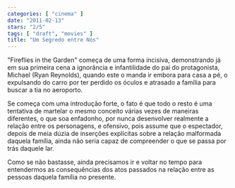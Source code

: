 ```yaml
---
categories: [ "cinema" ]
date: "2011-02-13"
stars: "2/5"
tags: [ "draft", "movies" ]
title: "Um Segredo entre Nós"
---
```

"Fireflies in the Garden" começa de uma forma incisiva, demonstrando já
em sua primeira cena a ignorância e infantilidade do pai do protagonista,
Michael (Ryan Reynolds), quando este o manda ir embora para casa a pé,
o expulsando do carro por ter perdido os óculos e atrasado a família
para buscar a tia no aeroporto.

Se começa com uma introdução forte, o fato é que todo o resto é
uma tentativa de martelar o mesmo conceito várias vezes de maneiras
diferentes, o que soa enfadonho, por nunca desenvolver realmente a
relação entre os personagens, e ofensivo, pois assume que o espectador,
depois de meia dúzia de inserções explícitas sobre a relação
malformada daquela família, ainda não seria capaz de compreender o
que se passa por trás daquele lar.

Como se não bastasse, ainda precisamos ir e voltar no tempo para
entendermos as consequências dos atos passados na relação entre as
pessoas daquela família no presente.

